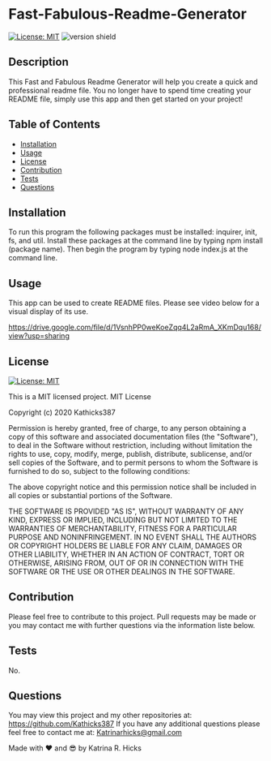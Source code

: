 # Fast-Fabulous-Readme-Generator
[![License: MIT](https://img.shields.io/badge/License-MIT-blueviolet.svg)](https://opensource.org/licenses/MIT)
![version shield](https://img.shields.io/badge/Version-1.0-yellow.svg)

## Description
This Fast and Fabulous Readme Generator will help you create a quick and professional readme file.  You no longer have to spend time creating your README file, simply use this app and then get started on your project!

## Table of Contents
* [Installation](#installation)
* [Usage](#usage)
* [License](#license)
* [Contribution](#contribution)
* [Tests](#tests)
* [Questions](#questions)

## Installation
To run this program the following packages must be installed: inquirer, init, fs, and util.  Install these packages at the command line by typing npm install (package name).  Then begin the program by typing node index.js at the command line.

## Usage
This app can be used to create README files.  Please see video below for a visual display of its use.

 https://drive.google.com/file/d/1VsnhPP0weKoeZqq4L2aRmA_XKmDqu168/view?usp=sharing    
## License
[![License: MIT](https://img.shields.io/badge/License-MIT-blueviolet.svg)](https://opensource.org/licenses/MIT)

This is a MIT licensed project.
MIT License

Copyright (c) 2020 Kathicks387

Permission is hereby granted, free of charge, to any person obtaining a copy
of this software and associated documentation files (the "Software"), to deal
in the Software without restriction, including without limitation the rights
to use, copy, modify, merge, publish, distribute, sublicense, and/or sell
copies of the Software, and to permit persons to whom the Software is
furnished to do so, subject to the following conditions:

The above copyright notice and this permission notice shall be included in all
copies or substantial portions of the Software.

THE SOFTWARE IS PROVIDED "AS IS", WITHOUT WARRANTY OF ANY KIND, EXPRESS OR
IMPLIED, INCLUDING BUT NOT LIMITED TO THE WARRANTIES OF MERCHANTABILITY,
FITNESS FOR A PARTICULAR PURPOSE AND NONINFRINGEMENT. IN NO EVENT SHALL THE
AUTHORS OR COPYRIGHT HOLDERS BE LIABLE FOR ANY CLAIM, DAMAGES OR OTHER
LIABILITY, WHETHER IN AN ACTION OF CONTRACT, TORT OR OTHERWISE, ARISING FROM,
OUT OF OR IN CONNECTION WITH THE SOFTWARE OR THE USE OR OTHER DEALINGS IN THE
SOFTWARE.

## Contribution
Please feel free to contribute to this project.  Pull requests may be made or you may contact me with further questions via the information liste below.

## Tests
No.

## Questions
You may view this project and my other repositories at: https://github.com/Kathicks387
If you have any additional questions please feel free to contact me at: Katrinarhicks@gmail.com


Made with ❤ and 😎 by Katrina R. Hicks
